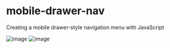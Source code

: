 # mobile-drawer-nav

Creating a mobile drawer-style navigation menu with JavaScript

![image](https://github.com/Melanie-J-Baker/mobile-drawer-nav/assets/104843873/9a9925e1-2f78-4fa8-ab44-5568d0e65b54)
![image](https://github.com/Melanie-J-Baker/mobile-drawer-nav/assets/104843873/3556a026-793a-46f4-afa4-961fb2a339ed)
